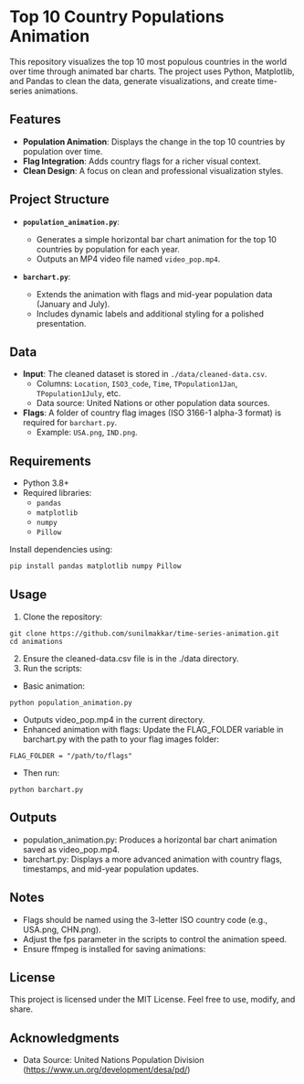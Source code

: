 # Top 10 Country Populations Animation

This repository visualizes the top 10 most populous countries in the world over time through animated bar charts. The project uses Python, Matplotlib, and Pandas to clean the data, generate visualizations, and create time-series animations.

## Features
- **Population Animation**: Displays the change in the top 10 countries by population over time.
- **Flag Integration**: Adds country flags for a richer visual context.
- **Clean Design**: A focus on clean and professional visualization styles.

## Project Structure
- **`population_animation.py`**: 
  - Generates a simple horizontal bar chart animation for the top 10 countries by population for each year.
  - Outputs an MP4 video file named `video_pop.mp4`.

- **`barchart.py`**: 
  - Extends the animation with flags and mid-year population data (January and July).
  - Includes dynamic labels and additional styling for a polished presentation.

## Data
- **Input**: The cleaned dataset is stored in `./data/cleaned-data.csv`.
  - Columns: `Location`, `ISO3_code`, `Time`, `TPopulation1Jan`, `TPopulation1July`, etc.
  - Data source: United Nations or other population data sources.
- **Flags**: A folder of country flag images (ISO 3166-1 alpha-3 format) is required for `barchart.py`.
  - Example: `USA.png`, `IND.png`.

## Requirements
- Python 3.8+
- Required libraries:
  - `pandas`
  - `matplotlib`
  - `numpy`
  - `Pillow`

Install dependencies using:
```bash
pip install pandas matplotlib numpy Pillow
```

## Usage

1. Clone the repository:
```
git clone https://github.com/sunilmakkar/time-series-animation.git
cd animations
```

2. Ensure the cleaned-data.csv file is in the ./data directory.
3. Run the scripts:
- Basic animation:
```
python population_animation.py
```

- Outputs video_pop.mp4 in the current directory.
- Enhanced animation with flags: Update the FLAG_FOLDER variable in barchart.py with the path to your flag images folder:
```
FLAG_FOLDER = "/path/to/flags"
```

- Then run:
```
python barchart.py
```

## Outputs
- population_animation.py: Produces a horizontal bar chart animation saved as video_pop.mp4.
- barchart.py: Displays a more advanced animation with country flags, timestamps, and mid-year population updates.


## Notes 
- Flags should be named using the 3-letter ISO country code (e.g., USA.png, CHN.png).
- Adjust the fps parameter in the scripts to control the animation speed.
- Ensure ffmpeg is installed for saving animations:

## License
This project is licensed under the MIT License. Feel free to use, modify, and share.

## Acknowledgments
- Data Source: United Nations Population Division (https://www.un.org/development/desa/pd/)
